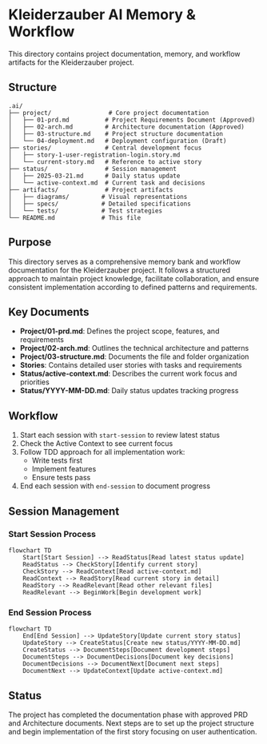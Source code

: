 # Kleiderzauber AI Memory & Workflow

This directory contains project documentation, memory, and workflow artifacts for the Kleiderzauber project.

## Structure

```
.ai/
├── project/                # Core project documentation
│   ├── 01-prd.md          # Project Requirements Document (Approved)
│   ├── 02-arch.md         # Architecture documentation (Approved)
│   ├── 03-structure.md    # Project structure documentation
│   └── 04-deployment.md   # Deployment configuration (Draft)
├── stories/               # Central development focus
│   ├── story-1-user-registration-login.story.md
│   └── current-story.md   # Reference to active story
├── status/                # Session management
│   ├── 2025-03-21.md      # Daily status update
│   └── active-context.md  # Current task and decisions
├── artifacts/             # Project artifacts
│   ├── diagrams/         # Visual representations
│   ├── specs/            # Detailed specifications
│   └── tests/            # Test strategies
└── README.md             # This file
```

## Purpose

This directory serves as a comprehensive memory bank and workflow documentation for the Kleiderzauber project. It follows a structured approach to maintain project knowledge, facilitate collaboration, and ensure consistent implementation according to defined patterns and requirements.

## Key Documents

- **Project/01-prd.md**: Defines the project scope, features, and requirements
- **Project/02-arch.md**: Outlines the technical architecture and patterns
- **Project/03-structure.md**: Documents the file and folder organization
- **Stories**: Contains detailed user stories with tasks and requirements
- **Status/active-context.md**: Describes the current work focus and priorities
- **Status/YYYY-MM-DD.md**: Daily status updates tracking progress

## Workflow

1. Start each session with `start-session` to review latest status
2. Check the Active Context to see current focus
3. Follow TDD approach for all implementation work:
   - Write tests first
   - Implement features
   - Ensure tests pass
4. End each session with `end-session` to document progress

## Session Management

### Start Session Process

```mermaid
flowchart TD
    Start[Start Session] --> ReadStatus[Read latest status update]
    ReadStatus --> CheckStory[Identify current story]
    CheckStory --> ReadContext[Read active-context.md]
    ReadContext --> ReadStory[Read current story in detail]
    ReadStory --> ReadRelevant[Read other relevant files]
    ReadRelevant --> BeginWork[Begin development work]
```

### End Session Process

```mermaid
flowchart TD
    End[End Session] --> UpdateStory[Update current story status]
    UpdateStory --> CreateStatus[Create new status/YYYY-MM-DD.md]
    CreateStatus --> DocumentSteps[Document development steps]
    DocumentSteps --> DocumentDecisions[Document key decisions]
    DocumentDecisions --> DocumentNext[Document next steps]
    DocumentNext --> UpdateContext[Update active-context.md]
```

## Status

The project has completed the documentation phase with approved PRD and Architecture documents. Next steps are to set up the project structure and begin implementation of the first story focusing on user authentication.
